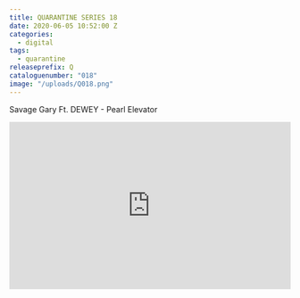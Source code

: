 ```yaml
---
title: QUARANTINE SERIES 18
date: 2020-06-05 10:52:00 Z
categories:
  - digital
tags:
  - quarantine
releaseprefix: Q
cataloguenumber: "018"
image: "/uploads/Q018.png"
---
```


Savage Gary Ft. DEWEY - Pearl Elevator

<iframe width="100%" height="300" scrolling="no" frameborder="no" allow="autoplay" src="https://w.soundcloud.com/player/?url=https%3A//api.soundcloud.com/tracks/847176853&color=%23ff5500&auto_play=false&hide_related=false&show_comments=true&show_user=true&show_reposts=false&show_teaser=true&visual=true"></iframe>
